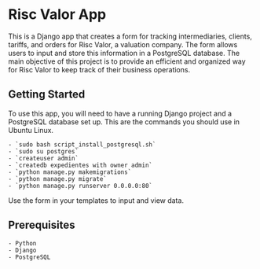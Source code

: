# Risc Valor App
This is a Django app that creates a form for tracking intermediaries, clients, tariffs, and orders for Risc Valor, a valuation company. The form allows users to input and store this information in a PostgreSQL database. The main objective of this project is to provide an efficient and organized way for Risc Valor to keep track of their business operations.

## Getting Started
To use this app, you will need to have a running Django project and a PostgreSQL database set up. This are the commands you should use in Ubuntu Linux.

	- `sudo bash script_install_postgresql.sh`
	- `sudo su postgres`
	- `createuser admin`
	- `createdb expedientes with owner admin`
	- `python manage.py makemigrations`
	- `python manage.py migrate`
	- `python manage.py runserver 0.0.0.0:80`

Use the form in your templates to input and view data.
## Prerequisites
	- Python
	- Django
	- PostgreSQL

